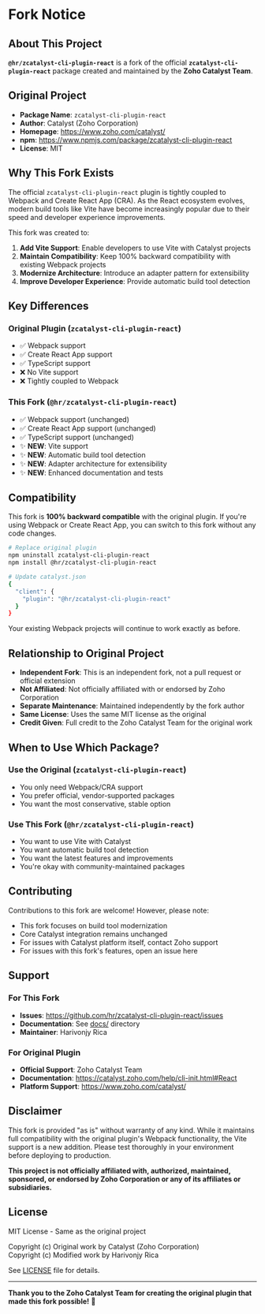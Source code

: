 # Fork Notice

## About This Project

**`@hr/zcatalyst-cli-plugin-react`** is a fork of the official **`zcatalyst-cli-plugin-react`** package created and maintained by the **Zoho Catalyst Team**.

## Original Project

- **Package Name**: `zcatalyst-cli-plugin-react`
- **Author**: Catalyst (Zoho Corporation)
- **Homepage**: https://www.zoho.com/catalyst/
- **npm**: https://www.npmjs.com/package/zcatalyst-cli-plugin-react
- **License**: MIT

## Why This Fork Exists

The official `zcatalyst-cli-plugin-react` plugin is tightly coupled to Webpack and Create React App (CRA). As the React ecosystem evolves, modern build tools like Vite have become increasingly popular due to their speed and developer experience improvements.

This fork was created to:

1. **Add Vite Support**: Enable developers to use Vite with Catalyst projects
2. **Maintain Compatibility**: Keep 100% backward compatibility with existing Webpack projects
3. **Modernize Architecture**: Introduce an adapter pattern for extensibility
4. **Improve Developer Experience**: Provide automatic build tool detection

## Key Differences

### Original Plugin (`zcatalyst-cli-plugin-react`)
- ✅ Webpack support
- ✅ Create React App support
- ✅ TypeScript support
- ❌ No Vite support
- ❌ Tightly coupled to Webpack

### This Fork (`@hr/zcatalyst-cli-plugin-react`)
- ✅ Webpack support (unchanged)
- ✅ Create React App support (unchanged)
- ✅ TypeScript support (unchanged)
- ✨ **NEW**: Vite support
- ✨ **NEW**: Automatic build tool detection
- ✨ **NEW**: Adapter architecture for extensibility
- ✨ **NEW**: Enhanced documentation and tests

## Compatibility

This fork is **100% backward compatible** with the original plugin. If you're using Webpack or Create React App, you can switch to this fork without any code changes.

```bash
# Replace original plugin
npm uninstall zcatalyst-cli-plugin-react
npm install @hr/zcatalyst-cli-plugin-react

# Update catalyst.json
{
  "client": {
    "plugin": "@hr/zcatalyst-cli-plugin-react"
  }
}
```

Your existing Webpack projects will continue to work exactly as before.

## Relationship to Original Project

- **Independent Fork**: This is an independent fork, not a pull request or official extension
- **Not Affiliated**: Not officially affiliated with or endorsed by Zoho Corporation
- **Separate Maintenance**: Maintained independently by the fork author
- **Same License**: Uses the same MIT license as the original
- **Credit Given**: Full credit to the Zoho Catalyst Team for the original work

## When to Use Which Package?

### Use the Original (`zcatalyst-cli-plugin-react`)
- You only need Webpack/CRA support
- You prefer official, vendor-supported packages
- You want the most conservative, stable option

### Use This Fork (`@hr/zcatalyst-cli-plugin-react`)
- You want to use Vite with Catalyst
- You want automatic build tool detection
- You want the latest features and improvements
- You're okay with community-maintained packages

## Contributing

Contributions to this fork are welcome! However, please note:

- This fork focuses on build tool modernization
- Core Catalyst integration remains unchanged
- For issues with Catalyst platform itself, contact Zoho support
- For issues with this fork's features, open an issue here

## Support

### For This Fork
- **Issues**: https://github.com/hr/zcatalyst-cli-plugin-react/issues
- **Documentation**: See [docs/](docs/) directory
- **Maintainer**: Harivonjy Rica

### For Original Plugin
- **Official Support**: Zoho Catalyst Team
- **Documentation**: https://catalyst.zoho.com/help/cli-init.html#React
- **Platform Support**: https://www.zoho.com/catalyst/

## Disclaimer

This fork is provided "as is" without warranty of any kind. While it maintains full compatibility with the original plugin's Webpack functionality, the Vite support is a new addition. Please test thoroughly in your environment before deploying to production.

**This project is not officially affiliated with, authorized, maintained, sponsored, or endorsed by Zoho Corporation or any of its affiliates or subsidiaries.**

## License

MIT License - Same as the original project

Copyright (c) Original work by Catalyst (Zoho Corporation)  
Copyright (c) Modified work by Harivonjy Rica

See [LICENSE](LICENSE) file for details.

---

**Thank you to the Zoho Catalyst Team for creating the original plugin that made this fork possible!** 🙏

